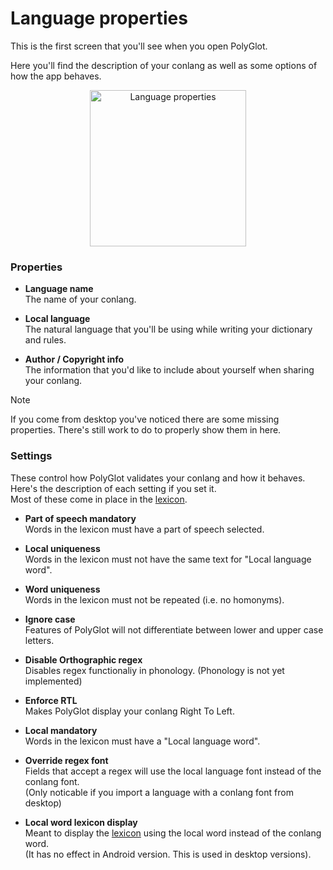 # Language properties  

This is the first screen that you'll see when you open PolyGlot.  

Here you'll find the description of your conlang as well as some options of how the app behaves.  

<p align="center">  
	<img src="../../img/main_screen.png" alt="Language properties" width="250"/>  
</p>  

### Properties  

- **Language name**  
	The name of your conlang.  

- **Local language**  
	The natural language that you'll be using while writing your dictionary and rules.  

- **Author / Copyright info**  
	The information that you'd like to include about yourself when sharing your conlang.  


<div class="admonition note">  
	<p class="admonition-title">Note</p>  
	<p>If you come from desktop you've noticed there are some missing properties.   
	There's still work to do to properly show them in here.</p>  
</div>  

### Settings  

These control how PolyGlot validates your conlang and how it behaves.  
Here's the description of each setting if you set it.  
Most of these come in place in the [lexicon](lexicon.md).  

- **Part of speech mandatory**   
	Words in the lexicon must have a part of speech selected.  

- **Local uniqueness**  
	Words in the lexicon must not have the same text for "Local language word".  

- **Word uniqueness**  
	Words in the lexicon must not be repeated (i.e. no homonyms).  

- **Ignore case**  
	Features of PolyGlot will not differentiate between lower and upper case letters.  

- **Disable Orthographic regex**  
	Disables regex functionaliy in phonology. 
	(Phonology is not yet implemented)   

- **Enforce RTL**  
	Makes PolyGlot display your conlang Right To Left.

- **Local mandatory**  
	Words in the lexicon must have a "Local language word".  

- **Override regex font**  
	Fields that accept a regex will use the local language font instead of the conlang font.  
	(Only noticable if you import a language with a conlang font from desktop)  

- **Local word lexicon display**  
	Meant to display the [lexicon](lexicon.md) using the local word instead of the conlang word.  
	(It has no effect in Android version. This is used in desktop versions).  

